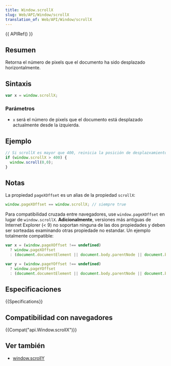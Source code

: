 ```yaml
---
title: Window.scrollX
slug: Web/API/Window/scrollX
translation_of: Web/API/Window/scrollX
---
```


{{ APIRef() }}

## Resumen

Retorna el número de pixels que el documento ha sido desplazado horizontalmente.

## Sintaxis

```js
var x = window.scrollX;
```

### Parámetros

- `x` será el número de pixels que el documento está desplazado actualmente desde la izquierda.

## Ejemplo

```js
// Si scrollX es mayor que 400, reinicia la posición de desplazxamiento al inicio supuerior-izquierdo del documento.
if (window.scrollX > 400) {
  window.scroll(0,0);
}
```

## Notas

La propiedad `pageXOffset` es un alias de la propiedad `scrollX`:

```js
window.pageXOffset == window.scrollX; // siempre true
```

Para compatibilidad cruzada entre navegadores, use `window.pageXOffset` en lugar de `window.scrollX`. **Adicionalmente**, versiones más antiguas de Internet Explorer (< 9) no soportan ninguna de las dos propiedades y deben ser sorteadas examinando otras propiedade no estandar. Un ejemplo totalmente compatible:

```js
var x = (window.pageXOffset !== undefined)
  ? window.pageXOffset
  : (document.documentElement || document.body.parentNode || document.body).scrollLeft;

var y = (window.pageYOffset !== undefined)
  ? window.pageYOffset
  : (document.documentElement || document.body.parentNode || document.body).scrollTop;
```

## Especificaciones

{{Specifications}}

## Compatibilidad con navegadores

{{Compat("api.Window.scrollX")}}

## Ver también

- [window.scrollY](/es/docs/DOM/window.scrollY)
